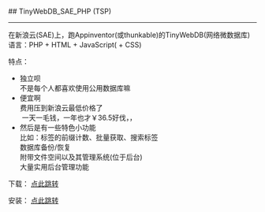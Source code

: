 <br>
## TinyWebDB_SAE_PHP (TSP)
  
***
 
在新浪云(SAE)上，跑Appinventor(或thunkable)的TinyWebDB(网络微数据库)   
语言：PHP + HTML + JavaScript( + CSS)

特点：

- 独立呗   
  不是每个人都喜欢使用公用数据库嘛
- 便宜啊   
  费用压到新浪云最低价格了    
  一天一毛钱，一年也才￥36.5好伐，，   
- 然后是有一些特色小功能   
  比如：标签的前缀计数、批量获取、搜索标签   
  数据库备份/恢复   
  附带文件空间以及其管理系统(位于后台)   
  大量实用后台管理功能

下载：
[点此跳转](https://github.com/ColinTree/TinyWebDB_SAE_PHP/wiki/%E4%B8%8B%E8%BD%BD%E9%A1%B5)

安装：
[点此跳转](https://github.com/ColinTree/TinyWebDB_SAE_PHP/wiki/%E5%AE%89%E8%A3%85%E6%96%B9%E6%B3%95---%E4%BD%BF%E7%94%A8%E6%95%99%E7%A8%8B)